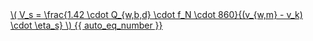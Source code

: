 <a href="/eco2_guide_center/1.%20ECO2%20Logic%20Guide/Hee1_Equation_List.html" class="equation-link" target="_blank" rel="noopener noreferrer">
  \( V_s = \frac{1.42 \cdot Q_{w,b,d} \cdot f_N \cdot 860}{(v_{w,m} - v_k) \cdot \eta_s} \) {{ auto_eq_number }}
</a>
